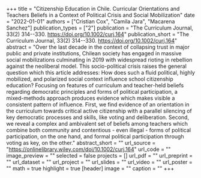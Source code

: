 +++
title = "Citizenship Education in Chile. Curricular Orientations and Teachers Beliefs in a Context of Political Crisis and Social Mobilization"
date = "2022-01-01"
authors = ["Cristian Cox", "Camila Jara", "Macarena Sanchez"]
publication_types = ["2"]
publication = "The Curriculum Journal, 33(2) 314--330. https://doi.org/10.1002/curj.164"
publication_short = "The Curriculum Journal, 33(2) 314--330. https://doi.org/10.1002/curj.164"
abstract = "Over the last decade in the context of collapsing trust in major public and private institutions, Chilean society has engaged in massive social mobilizations culminating in 2019 with widespread rioting in rebellion against the neoliberal model. This socio-political crisis raises the general question which this article addresses: How does such a fluid political, highly mobilized, and polarized social context influence school citizenship education? Focusing on features of curriculum and teacher-held beliefs regarding democratic principles and forms of political participation, a mixed-methods approach produces evidence which makes visible a consistent pattern of influence. First, we find evidence of an orientation in the curriculum towards critical active citizenship with a parallel silencing of key democratic processes and skills, like voting and deliberation. Second, we reveal a complex and ambivalent set of beliefs among teachers which combine both community and contentious - even illegal - forms of political participation, on the one hand, and formal political participation through voting as key, on the other."
abstract_short = ""
url_source = "https://onlinelibrary.wiley.com/doi/10.1002/curj.164"
url_code = ""
image_preview = ""
selected = false
projects = []
url_pdf = ""
url_preprint = ""
url_dataset = ""
url_project = ""
url_slides = ""
url_video = ""
url_poster = ""
math = true
highlight = true
[header]
image = ""
caption = ""
+++
